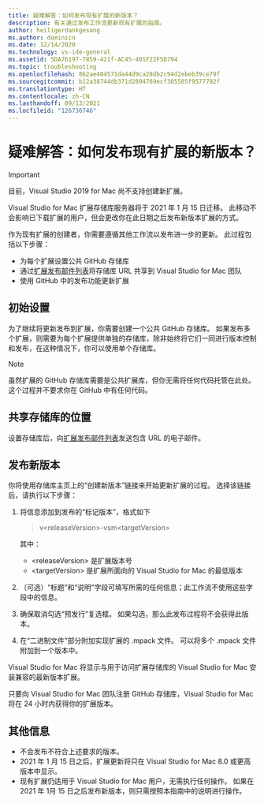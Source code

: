 ```yaml
---
title: 疑难解答：如何发布现有扩展的新版本？
description: 有关通过发布工作流更新现有扩展的指南。
author: heiligerdankgesang
ms.author: dominicn
ms.date: 12/14/2020
ms.technology: vs-ide-general
ms.assetid: 5DA76197-7859-421f-AC45-401F22F5D794
ms.topic: troubleshooting
ms.openlocfilehash: 862ae404571da44d9ca28db2c94d2ebeb39ce79f
ms.sourcegitcommit: b12a38744db371d2894769ecf305585f9577792f
ms.translationtype: HT
ms.contentlocale: zh-CN
ms.lasthandoff: 09/13/2021
ms.locfileid: "126736746"
---
```

# <a name="troubleshooting-how-do-i-release-a-new-version-of-my-existing-extension"></a>疑难解答：如何发布现有扩展的新版本？

> [!IMPORTANT]
> 目前，Visual Studio 2019 for Mac 尚不支持创建新扩展。

Visual Studio for Mac 扩展存储库服务器将于 2021 年 1 月 15 日迁移。 此移动不会影响已下载扩展的用户，但会更改你在此日期之后发布新版本扩展的方式。

作为现有扩展的创建者，你需要遵循其他工作流以发布进一步的更新。 此过程包括以下步骤：
- 为每个扩展设置公共 GitHub 存储库
- 通过[扩展发布邮件列表](mailto:vsmextpub@microsoft.com)将存储库 URL 共享到 Visual Studio for Mac 团队
- 使用 GitHub 中的发布功能更新扩展


## <a name="initial-setup"></a>初始设置 

为了继续将更新发布到扩展，你需要创建一个公共 GitHub 存储库。 如果发布多个扩展，则需要为每个扩展提供单独的存储库，除非始终将它们一同进行版本控制和发布，在这种情况下，你可以使用单个存储库。

> [!NOTE]
> 虽然扩展的 GitHub 存储库需要是公共扩展库，但你无需将任何代码托管在此处。 这个过程并不要求你在 GitHub 中有任何代码。


## <a name="share-the-location-of-your-repository"></a>共享存储库的位置

设置存储库后，向[扩展发布邮件列表](mailto:vsmextpub@microsoft.com)发送包含 URL 的电子邮件。


## <a name="release-a-new-version"></a>发布新版本

你将使用存储库主页上的“创建新版本”链接来开始更新扩展的过程。 选择该链接后，请执行以下步骤：

1. 将信息添加到发布的“标记版本”，格式如下

    > v\<releaseVersion>\-vsm\<targetVersion>

    其中：
     - &lt;releaseVersion&gt; 是扩展版本号
     - &lt;targetVersion&gt; 是扩展所面向的 Visual Studio for Mac 的最低版本

2. （可选）“标题”和“说明”字段可填写所需的任何信息；此工作流不使用这些字段中的信息。

3. 确保取消勾选“预发行”复选框。 如果勾选，那么此发布过程将不会获得此版本。

4. 在“二进制文件”部分附加实现扩展的 .mpack 文件。 可以将多个 .mpack 文件附加到一个版本中。

Visual Studio for Mac 将显示与用于访问扩展存储库的 Visual Studio for Mac 安装兼容的最新版本扩展。

只要向 Visual Studio for Mac 团队注册 GitHub 存储库，Visual Studio for Mac 将在 24 小时内获得你的扩展版本。

## <a name="additional-information"></a>其他信息

- 不会发布不符合上述要求的版本。 
- 2021 年 1 月 15 日之后，扩展更新将只在 Visual Studio for Mac 8.0 或更高版本中显示。
- 现有扩展仍适用于 Visual Studio for Mac 用户，无需执行任何操作。 如果在 2021 年 1月 15 日之后发布新版本，则只需按照本指南中的说明进行操作。
